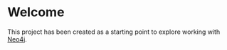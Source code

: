 # Welcome
This project has been created as a starting point to explore working with [Neo4j](https://neo4j.com).
